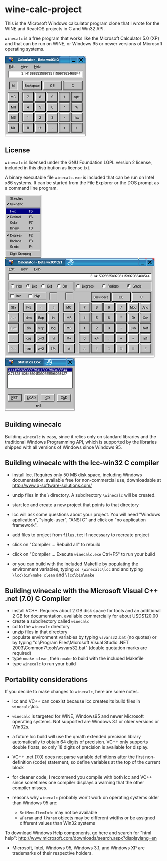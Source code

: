 # wine-calc-project

This is the Microsoft Windows calculator program clone that I wrote for the WINE and ReactOS projects in C and Win32 API.

`winecalc` is a free program that works like the
Microsoft Calculator 5.0 (XP) and that can be run on WINE, or Windows 95
or newer versions of Microsoft operating systems.

![`winecalc` in standard mode](/screenshots/screen4.png)

## License

`winecalc` is licensed under the GNU Foundation LGPL version 2 license,
included in this distribution as license.txt.

A binary executable file `winecalc.exe` is included that can be run on
Intel x86 systems. It can be started from the File Explorer or the 
DOS prompt as a command line program.

![`winecalc` in scientific mode](/screenshots/screen1.png)
![`winecalc` in scientific mode](/screenshots/screen2.png)
![`winecalc` in scientific mode](/screenshots/screen3.png)

## Building winecalc

Building `winecalc` is easy, since it relies only on standard libraries
and the traditional Windows Programming API, which is supported by
the libraries shipped with all versions of Windows since Windows 95.

## Building winecalc with the lcc-win32 C compiler

- install lcc. Requires only 50 MB disk space, including Windows documentation.
  available free for non-commercial use, downloadable at 
  http://www.q-software-solutions.com/
- unzip files in the \ directory. A subdirectory `\winecalc` will be created.
- start lcc and create a new project that points to that directory
- lcc will ask some questions about your project.
  You will need "Windows application", "single-user", "ANSI C" and click on 
  "no application framework".
- add files to project from `files.txt` if necessary to recreate project
- click on "Compiler ... Rebuild all" to rebuild
- click on "Compiler ... Execute `winecalc.exe` Ctrl+F5" to run your build

- or you can build with the included Makefile by populating the
  environment variables, typing `cd \winecalc\lcc` and and typing
  `\lcc\bin\make clean` and `\lcc\bin\make`

## Building winecalc with the Microsoft Visual C++ .net (7.0) C Compiler

- install VC++. Requires about 2 GB disk space for tools and an additional
  2 GB for documentation. available commercially for about USD$120.00
- create a subdirectory called `winecalc`
- cd to the `winecalc` directory
- unzip files in that directory
- populate environment variables by typing `vsvars32.bat` (no quotes) or by
  typing
  "c:\Program Files\Microsoft Visual Studio .NET 2003\Common7\tools\vsvars32.bat"
  (double quotation marks are required)
- type `nmake clean`, then `nmake` to build with the included Makefile
- type ``winecalc`` to run your build

## Portability considerations

If you decide to make changes to `winecalc`, here are some notes.

- lcc and VC++ can coexist because lcc creates its build files in `winecalc`\lcc.

- `winecalc` is targeted for WINE, Windows95 and newer Microsoft operating 
  systems. Not supported are Windows 3.1 or older versions or Win32s.

- a future lcc build will use the qmath extended precision library automatically to
  obtain 64 digits of precision.
  VC++ only supports double floats, so only 18 digits of precision is
  available for display.

- VC++ .net (7.0) does not parse variable definitions after the first
  non-definition (code) statement, so define variables at the top of the
  current block

- for cleaner code, I recommend you compile with both lcc and VC++ since
   sometimes one compiler displays a warning that the other compiler misses.

- reasons why `winecalc` probably won't work on operating systems older than
  Windows 95 are:

  - `SetMenuItemInfo` may not be available
  - `wParam` and `lParam` objects may be different widths or be assigned
    different values than Win32 systems

To download Windows Help components, go here and search for "html help":
http://www.microsoft.com/downloads/search.aspx?displaylang=en

* Microsoft, Intel, Windows 95, Windows 3.1, and Windows XP are trademarks of
  their respective holders.

